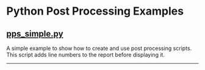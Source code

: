 # Python Post Processing Examples

## [pps_simple.py](pps_simple.py)

A simple example to show how to create and use post processing scripts. This script adds line numbers to the report before displaying it.

---
